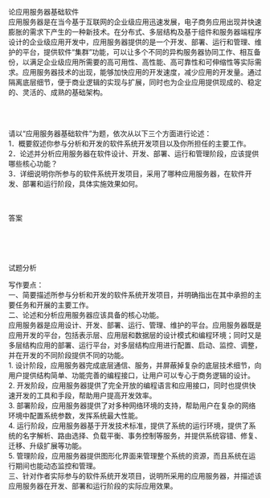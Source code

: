 <div class="detail lh2"><p>论应用服务器基础软件<br/>应用服务器是在当今基于互联网的企业级应用迅速发展，电子商务应用出现并快速膨胀的需求下产生的一种新技术。在分布式、多层结构及基于组件和服务器端程序设计的企业级应用开发中，应用服务器提供的是一个开发、部署、运行和管理、维护的平台，提供软件“集群”功能，可以让多个不同的异构服务器协同工作、相互备份，以满足企业级应用所需要的高可用性、高性能、高可靠性和可伸缩性等实际需求。应用服务器技术的出现，能够加快应用的开发速度，减少应用的开发量。通过隔离底层细节，便于商业逻辑的实现与扩展，同时也为企业应用提供现成的、稳定的、灵活的、成熟的基础架构。<br/></p><br/><br/><p>请以“应用服务器基础软件”为题，依次从以下三个方面进行论述：<br/>1．概要叙述你参与分析和开发的软件系统开发项目以及你所担任的主要工作。<br/>2．论述并分析应用服务器在软件设计、开发、部署、运行和管理阶段，应该提供哪些核心功能？<br/>3．详细说明你所参与的软件系统开发项目，采用了哪种应用服务器，在软件开发、部署和运行阶段，具体实施效果如何。<br/></p><br/><br/>答案<br/><p><br/></p><br/><br/>试题分析<br/><p>写作要点：<br/>一、简要描述所参与分析和开发的软件系统开发项目，并明确指出在其中承担的主要任务和开展的主要工作。<br/>二、论述和分析应用服务器应该具备的核心功能。<br/>应用服务器是应用设计、开发、部署、运行、管理、维护的平台。应用服务器既是应用开发的平台，包括表示层、应用层和数据层的设计模式和编程环境；同时又是多层结构应用的部署、运行平台，对多层结构应用进行配置、启动、监控、调整，并在开发的不同阶段提供不同的功能。<br/>1. 设计阶段，应用服务器完成底层通信、服务，并屏蔽掉复杂的底层技术细节，向用户提供结构简单、功能完善的编程接口，让用户可以专心于商务逻辑的设计。<br/>2. 开发阶段，应用服务器提供了完全开放的编程语言和应用接口，同时也提供快速开发的工具和手段，帮助用户提高开发效率。<br/>3. 部署阶段，应用服务器提供了对多种网络环境的支持，帮助用户在复杂的网络环境中配置系统参数，发挥系统最大性能。<br/>4. 运行阶段，应用服务器基于开发技术标准，提供了系统的运行环境，提供了系统的名字解析、路由选择、负载平衡、事务控制等服务，并提供系统容错、修复、迁移、升级扩展等功能。<br/>5. 管理阶段，应用服务器提供图形化界面来管理整个系统的资源，而且系统在运行期间也能动态监控和管理。<br/>三、针对作者实际参与的软件系统开发项目，说明所采用的应用服务器，并描述该应用服务器在开发、部署和运行阶段的实际应用效果。<br/></p></div>